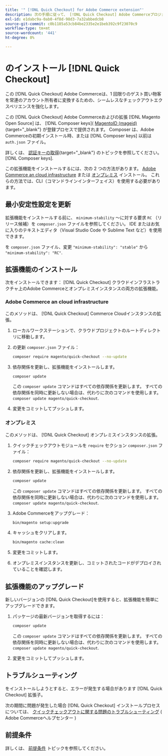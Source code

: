 ```yaml
---
title: '" [!DNL Quick Checkout] for Adobe Commerce extension"'
description: 次の手順に従って、 [!DNL Quick Checkout] Adobe Commerceプロジェクトに」
exl-id: e1dabc9a-0ab0-4f8d-98d3-7a32abbedcb8
source-git-commit: c0b1185a53cb84be2335e2e1beb392c9f23070c9
workflow-type: tm+mt
source-wordcount: '441'
ht-degree: 0%

---
```


# のインストール [!DNL Quick Checkout]

この [!DNL Quick Checkout] Adobe Commerceは、1 回限りのゲスト買い物客を常連のアカウント所有者に変換するための、シームレスなチェックアウトエクスペリエンスを強化します。

この [!DNL Quick Checkout] Adobe Commerceおよびの拡張 [!DNL Magento Open Source] は、 [!DNL Composer keys]( [MagentoID (mageid)](https://devdocs.magento.com/marketplace/sellers/profile-personal.html#field-descriptions){target=&quot;_blank&quot;} が登録プロセスで提供されます。 Composer は、Adobe Commerceの初期インストール時、または [!DNL Composer keys] 以前は `auth.json` ファイル。

詳しくは、 [認証キーの取得](https://devdocs.magento.com/guides/v2.4/install-gde/prereq/connect-auth.html){target=&quot;_blank&quot;} のトピックを参照してください。 [!DNL Composer keys].

この拡張機能をインストールするには、次の 2 つの方法があります。 [Adobe Commerce an cloud infrastructure](#magento-commerce-cloud) または [オンプレミス](#on-premises) インストール。 これらの方法では、CLI（コマンドラインインターフェイス）を使用する必要があります。

## 最小安定性設定を更新

拡張機能をインストールする前に、 `minimum-stability` ～に対する要求 `RC` （リリース候補）を `composer.json` ファイルを参照してください。 IDE またはお気に入りのテキストエディタ（Visual Studio Code や Sublime Text など）を使用できます。

を `composer.json` ファイル、変更 `"minimum-stability": "stable"` から `"minimum-stability": "RC"`.

## 拡張機能のインストール

次をインストールできます： [!DNL Quick Checkout] クラウドインフラストラクチャ上のAdobe Commerceとオンプレミスインスタンスの両方の拡張機能。

### Adobe Commerce an cloud infrastructure

このメソッドは、 [!DNL Quick Checkout] Commerce Cloudインスタンスの拡張。

1. ローカルワークステーションで、クラウドプロジェクトのルートディレクトリに移動します。

1. の更新 `composer.json` ファイル：

   ```bash
   composer require magento/quick-checkout --no-update
   ```

1. 依存関係を更新し、拡張機能をインストールします。

   ```bash
   composer update
   ```

   この `composer update` コマンドはすべての依存関係を更新します。 すべての依存関係を同時に更新しない場合は、代わりに次のコマンドを使用します。 `composer update magento/quick-checkout`.

1. 変更をコミットしてプッシュします。

### オンプレミス

このメソッドは、 [!DNL Quick Checkout] オンプレミスインスタンスの拡張。

1. クイックチェックアウトモジュールを `require` セクション `composer.json` ファイル：

   ```bash
   composer require magento/quick-checkout --no-update
   ```

1. 依存関係を更新し、拡張機能をインストールします。

   ```bash
   composer update
   ```

   この `composer update` コマンドはすべての依存関係を更新します。 すべての依存関係を同時に更新しない場合は、代わりに次のコマンドを使用します。 `composer update magento/quick-checkout`.

1. Adobe Commerceをアップグレード：

   ```bash
   bin/magento setup:upgrade
   ```

1. キャッシュをクリアします。

   ```bash
   bin/magento cache:clean
   ```

1. 変更をコミットします。
1. オンプレミスインスタンスを更新し、コミットされたコードがデプロイされていることを確認します。

## 拡張機能のアップグレード

新しいバージョンの [!DNL Quick Checkout]を使用すると、拡張機能を簡単にアップグレードできます。

1. パッケージの最新バージョンを取得するには：

   ```bash
   composer update
   ```

   この `composer update` コマンドはすべての依存関係を更新します。 すべての依存関係を同時に更新しない場合は、代わりに次のコマンドを使用します。 `composer update magento/quick-checkout`.

1. 変更をコミットしてプッシュします。

## トラブルシューティング

をインストールしようとすると、エラーが発生する場合があります [!DNL Quick Checkout] 拡張子。

次の期間に問題が発生した場合 [!DNL Quick Checkout] インストールプロセスについては、 [クイックチェックアウトに関する問題のトラブルシューティング](https://support.magento.com/hc/en-us/articles/6909450342541) ( Adobe Commerceヘルプセンター )

## 前提条件

詳しくは、 [前提条件](../quick-checkout/prerequisites.md) トピックを参照してください。
